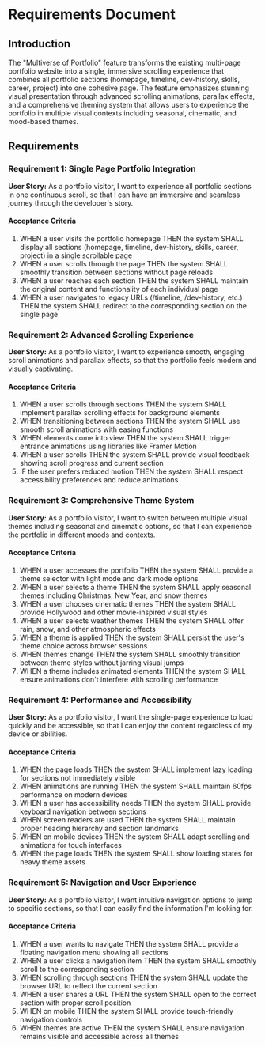 # Requirements Document

## Introduction

The "Multiverse of Portfolio" feature transforms the existing multi-page portfolio website into a single, immersive scrolling experience that combines all portfolio sections (homepage, timeline, dev-history, skills, career, project) into one cohesive page. The feature emphasizes stunning visual presentation through advanced scrolling animations, parallax effects, and a comprehensive theming system that allows users to experience the portfolio in multiple visual contexts including seasonal, cinematic, and mood-based themes.

## Requirements

### Requirement 1: Single Page Portfolio Integration

**User Story:** As a portfolio visitor, I want to experience all portfolio sections in one continuous scroll, so that I can have an immersive and seamless journey through the developer's story.

#### Acceptance Criteria

1. WHEN a user visits the portfolio homepage THEN the system SHALL display all sections (homepage, timeline, dev-history, skills, career, project) in a single scrollable page
2. WHEN a user scrolls through the page THEN the system SHALL smoothly transition between sections without page reloads
3. WHEN a user reaches each section THEN the system SHALL maintain the original content and functionality of each individual page
4. WHEN a user navigates to legacy URLs (/timeline, /dev-history, etc.) THEN the system SHALL redirect to the corresponding section on the single page

### Requirement 2: Advanced Scrolling Experience

**User Story:** As a portfolio visitor, I want to experience smooth, engaging scroll animations and parallax effects, so that the portfolio feels modern and visually captivating.

#### Acceptance Criteria

1. WHEN a user scrolls through sections THEN the system SHALL implement parallax scrolling effects for background elements
2. WHEN transitioning between sections THEN the system SHALL use smooth scroll animations with easing functions
3. WHEN elements come into view THEN the system SHALL trigger entrance animations using libraries like Framer Motion
4. WHEN a user scrolls THEN the system SHALL provide visual feedback showing scroll progress and current section
5. IF the user prefers reduced motion THEN the system SHALL respect accessibility preferences and reduce animations

### Requirement 3: Comprehensive Theme System

**User Story:** As a portfolio visitor, I want to switch between multiple visual themes including seasonal and cinematic options, so that I can experience the portfolio in different moods and contexts.

#### Acceptance Criteria

1. WHEN a user accesses the portfolio THEN the system SHALL provide a theme selector with light mode and dark mode options
2. WHEN a user selects a theme THEN the system SHALL apply seasonal themes including Christmas, New Year, and snow themes
3. WHEN a user chooses cinematic themes THEN the system SHALL provide Hollywood and other movie-inspired visual styles
4. WHEN a user selects weather themes THEN the system SHALL offer rain, snow, and other atmospheric effects
5. WHEN a theme is applied THEN the system SHALL persist the user's theme choice across browser sessions
6. WHEN themes change THEN the system SHALL smoothly transition between theme styles without jarring visual jumps
7. WHEN a theme includes animated elements THEN the system SHALL ensure animations don't interfere with scrolling performance

### Requirement 4: Performance and Accessibility

**User Story:** As a portfolio visitor, I want the single-page experience to load quickly and be accessible, so that I can enjoy the content regardless of my device or abilities.

#### Acceptance Criteria

1. WHEN the page loads THEN the system SHALL implement lazy loading for sections not immediately visible
2. WHEN animations are running THEN the system SHALL maintain 60fps performance on modern devices
3. WHEN a user has accessibility needs THEN the system SHALL provide keyboard navigation between sections
4. WHEN screen readers are used THEN the system SHALL maintain proper heading hierarchy and section landmarks
5. WHEN on mobile devices THEN the system SHALL adapt scrolling and animations for touch interfaces
6. WHEN the page loads THEN the system SHALL show loading states for heavy theme assets

### Requirement 5: Navigation and User Experience

**User Story:** As a portfolio visitor, I want intuitive navigation options to jump to specific sections, so that I can easily find the information I'm looking for.

#### Acceptance Criteria

1. WHEN a user wants to navigate THEN the system SHALL provide a floating navigation menu showing all sections
2. WHEN a user clicks a navigation item THEN the system SHALL smoothly scroll to the corresponding section
3. WHEN scrolling through sections THEN the system SHALL update the browser URL to reflect the current section
4. WHEN a user shares a URL THEN the system SHALL open to the correct section with proper scroll position
5. WHEN on mobile THEN the system SHALL provide touch-friendly navigation controls
6. WHEN themes are active THEN the system SHALL ensure navigation remains visible and accessible across all themes
